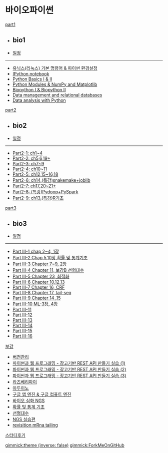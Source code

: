 # 바이오파이썬

[part1]()

  * ## bio1
  * [일정](doc/part1/intro.md)
  ----------
  * [유닉스(리눅스) 기본 명령어 & 파이썬 환경설정](doc/part1/d01.md)
  * [IPython notebook](doc/part1/d02.md)
  * [Python Basics I & II](doc/part1/d03.md)
  * [Python Modules & NumPy and Matplotlib](doc/part1/d04.md)
  * [Biopython I & Biopython II](doc/part1/d05.md)
  * [Data  management and relational databases](doc/part1/d06.md)
  * [Data analysis with Python](doc/part1/d07.md)

[part2]()

  * ## bio2
  * [일정](doc/part2/intro.md)
  ----------
  * [Part2-1: ch1~4](doc/part2/d01.md)
  * [Part2-2: ch5,6,19+](doc/part2/d02.md)
  * [Part2-3: ch7~9](doc/part2/d03.md)
  * [Part2-4: ch10~11](doc/part2/d04.md)
  * [Part2-5: ch12,15~16,18](doc/part2/d05.md)
  * [Part2-6: ch14,(특강)snakemake+joblib](doc/part2/d06.md)
  * [Part2-7: ch17,20~21+](doc/part2/d07.md)
  * [Part2-8: (특강)Pydoop+PySpark](doc/part2/d08.md)
  * [Part2-9: ch13,(특강)R기초](doc/part2/d09.md)

[part3]()

  * ## bio3
  * [일정](doc/part3/intro.md)
  ----------
  * [Part III-1 chap 2~4, 1장](doc/part3/d01.md)
  * [Part III-2 Chap 5,10장,확률 및 통계기초](doc/part3/d02.md)
  * [Part III-3 Chapter 7~9, 2장](doc/part3/d03.md)
  * [Part III-4 Chapter 11, 보강B 선형대수](doc/part3/d04.md)
  * [Part III-5 Chapter 23, 최적화](doc/part3/d05.md)
  * [Part III-6 Chapter 10,12,13](doc/part3/d06.md)
  * [Part III-7 Chapter 16, CRF](doc/part3/d07.md)
  * [Part III-8 Chapter 17, tail-seq](doc/part3/d08.md)
  * [Part III-9 Chapter 14 ,15](doc/part3/d09.md)
  * [Part III-10 ML-3장, 4장](doc/part3/d10.md)
  * [Part III-11](doc/part3/d11.md)
  * [Part III-12](doc/part3/d12.md)
  * [Part III-13](doc/part3/d13.md)
  * [Part III-14](doc/part3/d14.md)
  * [Part III-15](doc/part3/d15.md)
  * [Part III-16](doc/part3/d16.md)


[보강]()

  * [버전관리](doc/part1/d08.md)
  * [파이썬과 웹 프로그래밍 - 장고기반 REST API 만들기 실습 (1)](doc/part2/d10.md)
  * [파이썬과 웹 프로그래밍 - 장고기반 REST API 만들기 실습 (2)](doc/part2/d11.md)
  * [파이썬과 웹 프로그래밍 - 장고기반 REST API 만들기 실습 (3)](doc/part2/d12.md)
  * [라즈베리파이](doc/part2/d13.md)
  * [아두이노](doc/part2/d14.md)
  * [구글 앱 엔진 & 구글 컴퓨트 엔진](doc/part2/d15.md)
  * [바이오 심화 NGS](doc/part2/d16.md)
  * [확률 및 통계 기초](doc/part3/d02.md)
  * [선형대수](doc/part3/d04.md)
  * [NGS 실습편](doc/part3/ngs02.md)
  * [revisition mRna tailing](doc/part3/d08.md)

[스터디후기](doc/afterSchool.md)

[gimmick:theme (inverse: false)](cerulean)
[gimmick:ForkMeOnGitHub](https://github.com/biopy/biopy.github.io)
